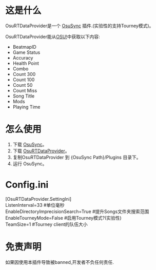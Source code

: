 # 这是什么
OsuRTDataProvider是一个 [OsuSync](https://github.com/Deliay/osuSync) 插件.(实验性的支持Tourney模式)。

OsuRTDataProvider能从[OSU!](https://osu.ppy.sh)中获取以下内容:
* BeatmapID
* Game Status
* Accuracy
* Health Point
* Combo
* Count 300
* Count 100
* Count 50
* Count Miss
* Song Title
* Mods
* Playing Time

# 怎么使用
1. 下载 [OsuSync](https://github.com/Deliay/osuSync)。
2. 下载 [OsuRTDataProvider](https://github.com/KedamaOvO/OsuRTDataProvider-Release/releases)。
3. 复制OsuRTDataProvider 到 {OsuSync Path}/Plugins 目录下。
4. 运行 OsuSync。

# Config.ini
[OsuRTDataProvider.SettingIni]  
ListenInterval=33 #单位毫秒  
EnableDirectoryImprecisionSearch=True #提升Songs文件夹搜索范围  
EnableTourneyMode=False #启用Tourney模式?(实验性)  
TeamSize=1 #Tourney client的队伍大小

# 免责声明
如果因使用本插件导致被banned,开发者不负任何责任.
